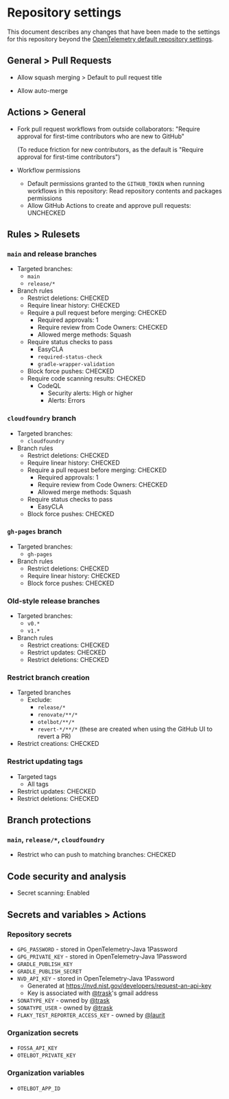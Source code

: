 # Repository settings

This document describes any changes that have been made to the
settings for this repository beyond the [OpenTelemetry default repository
settings](https://github.com/open-telemetry/community/blob/main/docs/how-to-configure-new-repository.md#repository-settings).

## General > Pull Requests

- Allow squash merging > Default to pull request title

- Allow auto-merge

## Actions > General

- Fork pull request workflows from outside collaborators:
  "Require approval for first-time contributors who are new to GitHub"

  (To reduce friction for new contributors,
  as the default is "Require approval for first-time contributors")

- Workflow permissions
  - Default permissions granted to the `GITHUB_TOKEN` when running workflows in this repository:
    Read repository contents and packages permissions
  - Allow GitHub Actions to create and approve pull requests: UNCHECKED

## Rules > Rulesets

### `main` and release branches

- Targeted branches:
  - `main`
  - `release/*`
- Branch rules
  - Restrict deletions: CHECKED
  - Require linear history: CHECKED
  - Require a pull request before merging: CHECKED
    - Required approvals: 1
    - Require review from Code Owners: CHECKED
    - Allowed merge methods: Squash
  - Require status checks to pass
    - EasyCLA
    - `required-status-check`
    - `gradle-wrapper-validation`
  - Block force pushes: CHECKED
  - Require code scanning results: CHECKED
    - CodeQL
      - Security alerts: High or higher
      - Alerts: Errors

### `cloudfoundry` branch

- Targeted branches:
  - `cloudfoundry`
- Branch rules
  - Restrict deletions: CHECKED
  - Require linear history: CHECKED
  - Require a pull request before merging: CHECKED
    - Required approvals: 1
    - Require review from Code Owners: CHECKED
    - Allowed merge methods: Squash
  - Require status checks to pass
    - EasyCLA
  - Block force pushes: CHECKED

### `gh-pages` branch

- Targeted branches:
  - `gh-pages`
- Branch rules
  - Restrict deletions: CHECKED
  - Require linear history: CHECKED
  - Block force pushes: CHECKED

### Old-style release branches

- Targeted branches:
  - `v0.*`
  - `v1.*`
- Branch rules
  - Restrict creations: CHECKED
  - Restrict updates: CHECKED
  - Restrict deletions: CHECKED

### Restrict branch creation

- Targeted branches
  - Exclude:
    - `release/*`
    - `renovate/**/*`
    - `otelbot/**/*`
    - `revert-*/**/*` (these are created when using the GitHub UI to revert a PR)
- Restrict creations: CHECKED

### Restrict updating tags

- Targeted tags
  - All tags
- Restrict updates: CHECKED
- Restrict deletions: CHECKED

## Branch protections

### `main`, `release/*`, `cloudfoundry`

- Restrict who can push to matching branches: CHECKED

## Code security and analysis

- Secret scanning: Enabled

## Secrets and variables > Actions

### Repository secrets

- `GPG_PASSWORD` - stored in OpenTelemetry-Java 1Password
- `GPG_PRIVATE_KEY` - stored in OpenTelemetry-Java 1Password
- `GRADLE_PUBLISH_KEY`
- `GRADLE_PUBLISH_SECRET`
- `NVD_API_KEY` - stored in OpenTelemetry-Java 1Password
  - Generated at https://nvd.nist.gov/developers/request-an-api-key
  - Key is associated with [@trask](https://github.com/trask)'s gmail address
- `SONATYPE_KEY` - owned by [@trask](https://github.com/trask)
- `SONATYPE_USER` - owned by [@trask](https://github.com/trask)
- `FLAKY_TEST_REPORTER_ACCESS_KEY` - owned by [@laurit](https://github.com/laurit)

### Organization secrets

- `FOSSA_API_KEY`
- `OTELBOT_PRIVATE_KEY`

### Organization variables

- `OTELBOT_APP_ID`
